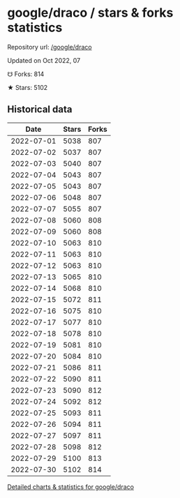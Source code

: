 # google/draco / stars & forks statistics

Repository url: [/google/draco](https://github.com/google/draco)

Updated on Oct 2022, 07

☋ Forks: 814

★ Stars: 5102

## Historical data
| Date | Stars | Forks |
|------|-------|-------|
| 2022-07-01 | 5038 | 807 | 
| 2022-07-02 | 5037 | 807 | 
| 2022-07-03 | 5040 | 807 | 
| 2022-07-04 | 5043 | 807 | 
| 2022-07-05 | 5043 | 807 | 
| 2022-07-06 | 5048 | 807 | 
| 2022-07-07 | 5055 | 807 | 
| 2022-07-08 | 5060 | 808 | 
| 2022-07-09 | 5060 | 808 | 
| 2022-07-10 | 5063 | 810 | 
| 2022-07-11 | 5063 | 810 | 
| 2022-07-12 | 5063 | 810 | 
| 2022-07-13 | 5065 | 810 | 
| 2022-07-14 | 5068 | 810 | 
| 2022-07-15 | 5072 | 811 | 
| 2022-07-16 | 5075 | 810 | 
| 2022-07-17 | 5077 | 810 | 
| 2022-07-18 | 5078 | 810 | 
| 2022-07-19 | 5081 | 810 | 
| 2022-07-20 | 5084 | 810 | 
| 2022-07-21 | 5086 | 811 | 
| 2022-07-22 | 5090 | 811 | 
| 2022-07-23 | 5090 | 812 | 
| 2022-07-24 | 5092 | 812 | 
| 2022-07-25 | 5093 | 811 | 
| 2022-07-26 | 5094 | 811 | 
| 2022-07-27 | 5097 | 811 | 
| 2022-07-28 | 5098 | 812 | 
| 2022-07-29 | 5100 | 813 | 
| 2022-07-30 | 5102 | 814 | 


[Detailed charts & statistics for google/draco](https://reviewgithub.com/rep/google/draco)

